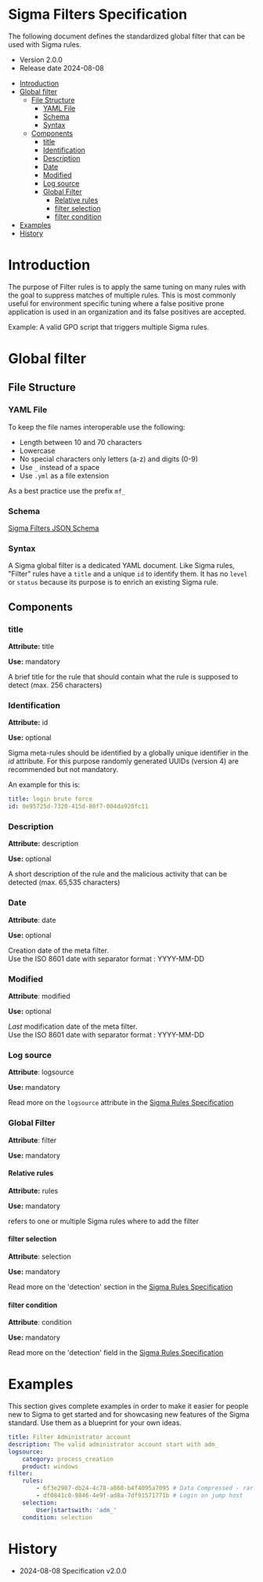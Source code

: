 # Sigma Filters Specification <!-- omit in toc -->

The following document defines the standardized global filter that can be used with Sigma rules.

* Version 2.0.0
* Release date 2024-08-08

- [Introduction](#introduction)
- [Global filter](#global-filter)
  - [File Structure](#file-structure)
    - [YAML File](#yaml-file)
    - [Schema](#schema)
    - [Syntax](#syntax)
  - [Components](#components)
    - [title](#title)
    - [Identification](#identification)
    - [Description](#description)
    - [Date](#date)
    - [Modified](#modified)
    - [Log source](#log-source)
    - [Global Filter](#global-filter-1)
      - [Relative rules](#relative-rules)
      - [filter selection](#filter-selection)
      - [filter condition](#filter-condition)
- [Examples](#examples)
- [History](#history)


# Introduction

The purpose of Filter rules is to apply the same tuning on many rules with the goal to suppress matches of multiple rules. This is most commonly useful for environment specific tuning where a false positive prone application is used in an organization and its false positives are accepted.

Example: A valid GPO script that triggers multiple Sigma rules.

# Global filter

## File Structure

### YAML File

To keep the file names interoperable use the following:

- Length between 10 and 70 characters
- Lowercase
- No special characters only letters (a-z) and digits (0-9)
- Use `_` instead of a space
- Use `.yml` as a file extension

As a best practice use the prefix `mf_`


### Schema

[Sigma Filters JSON Schema](/json-schema/sigma-filters-schema.json)


### Syntax

A Sigma global filter is a dedicated YAML document.
Like Sigma rules, "Filter" rules have a `title` and a unique `id` to identify them.
It has no `level` or `status` because its purpose is to enrich an existing Sigma rule.


## Components

### title

**Attribute:** title

**Use:** mandatory

A brief title for the rule that should contain what the rule is supposed to detect (max. 256 characters)

### Identification

**Attribute:** id

**Use:** optional

Sigma meta-rules should be identified by a globally unique identifier in the *id* attribute.
For this purpose randomly generated UUIDs (version 4) are recommended but not mandatory.

An example for this is:

```yml
title: login brute force
id: 0e95725d-7320-415d-80f7-004da920fc11
```

### Description

**Attribute:** description

**Use:** optional

A short description of the rule and the malicious activity that can be detected (max. 65,535 characters)

### Date

**Attribute**: date

**Use:** optional

Creation date of the meta filter. \
Use the ISO 8601 date with separator format : YYYY-MM-DD

### Modified

**Attribute**: modified

**Use:** optional

*Last* modification date of the meta filter. \
Use the ISO 8601 date with separator format : YYYY-MM-DD

### Log source

**Attribute**: logsource

**Use:** mandatory

Read more on the `logsource` attribute in the [Sigma Rules Specification](/specification/sigma-rules-specification.md)


### Global Filter

**Attribute**: filter

**Use:** mandatory

#### Relative rules

**Attribute:** rules

**Use:** mandatory

refers to one or multiple Sigma rules where to add the filter


#### filter selection

**Attribute**: selection

**Use:** mandatory

Read more on the 'detection' section in the [Sigma Rules Specification](/specification/sigma-rules-specification.md)

#### filter condition

**Attribute**: condition

**Use:** mandatory

Read more on the 'detection' field in the [Sigma Rules Specification](/specification/sigma-rules-specification.md)

# Examples

This section gives complete examples in order to make it easier for people new to Sigma to get started and for showcasing new features of the Sigma standard. Use them as a blueprint for your own ideas.

```yaml
title: Filter Administrator account
description: The valid administrator account start with adm_
logsource:
    category: process_creation
    product: windows
filter:
    rules:
        - 6f3e2987-db24-4c78-a860-b4f4095a7095 # Data Compressed - rar.exe
        - df0841c0-9846-4e9f-ad8a-7df91571771b # Login on jump host
    selection:
        User|startswith: 'adm_'
    condition: selection
```

# History

* 2024-08-08 Specification v2.0.0
